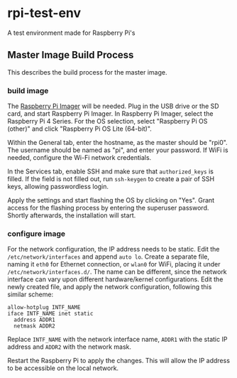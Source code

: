 # rpi-test-env

A test environment made for Raspberry Pi's

## Master Image Build Process

This describes the build process for the master image.

### build image
The [Raspberry Pi Imager](https://github.com/raspberrypi/rpi-imager) will be needed. Plug in the USB drive or the SD card, and start Raspberry Pi Imager.
In Raspberry Pi Imager, select the Raspberry Pi 4 Series. For the OS selection, select "Raspberry Pi OS (other)" and click "Raspberry Pi OS Lite (64-bit)".

Within the General tab, enter the hostname, as the master should be "rpi0". The username should be named as "pi", and enter your password.
If WiFi is needed, configure the Wi-Fi network credentials.

In the Services tab, enable SSH and make sure that `authorized_keys` is filled. If the field is not filled out, run `ssh-keygen` to create a
pair of SSH keys, allowing passwordless login.

Apply the settings and start flashing the OS by clicking on "Yes". Grant access for the flashing process by entering the superuser password.
Shortly afterwards, the installation will start.

### configure image
For the network configuration, the IP address needs to be static. Edit the `/etc/network/interfaces` and append `auto lo`. Create a separate
file, naming it `eth0` for Ethernet connection, or `wlan0` for WiFi, placing it under `/etc/network/interfaces.d/`. The name can be different,
since the network interface can vary upon different hardware/kernel configurations. Edit the newly created file, and apply the network configuration,
following this similar scheme:

```
allow-hotplug INTF_NAME
iface INTF_NAME inet static
  address ADDR1
  netmask ADDR2
```

Replace `INTF_NAME` with the network interface name, `ADDR1` with the static IP address and `ADDR2` with the network mask.

Restart the Raspberry Pi to apply the changes. This will allow the IP address to be accessible on the local network.
